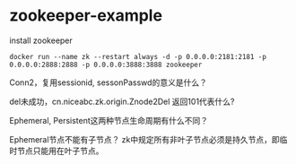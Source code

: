 # zookeeper-example

install zookeeper

    docker run --name zk --restart always -d -p 0.0.0.0:2181:2181 -p 0.0.0.0:2888:2888 -p 0.0.0.0:3888:3888 zookeeper

Conn2，复用sessionid, sessonPasswd的意义是什么？

del未成功，cn.niceabc.zk.origin.Znode2Del
返回101代表什么?

Ephemeral, Persistent这两种节点生命周期有什么不同？

Ephemeral节点不能有子节点？
zk中规定所有非叶子节点必须是持久节点，即临时节点只能用在叶子节点。